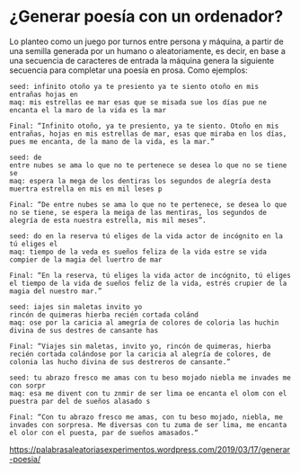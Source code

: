 # ¿Generar poesía con un ordenador?

Lo planteo como un juego por turnos entre persona y máquina, a partir de una semilla generada por un humano o aleatoriamente, es decir, en base a una secuencia de caracteres de entrada la máquina genera la siguiente secuencia para completar una poesía en prosa. Como ejemplos:

````
seed: infinito otoño ya te presiento ya te siento otoño en mis entrañas hojas en 
maq: mis estrellas ee mar esas que se misada sue los días pue ne encanta el la maro de la vida es la mar

Final: “Infinito otoño, ya te presiento, ya te siento. Otoño en mis entrañas, hojas en mis estrellas de mar, esas que miraba en los días, pues me encanta, de la mano de la vida, es la mar.”
````
````
seed: de
entre nubes se ama lo que no te pertenece se desea lo que no se tiene se
maq: espera la mega de los dentiras los segundos de alegría desta muertra estrella en mis en mil leses p

Final: “De entre nubes se ama lo que no te pertenece, se desea lo que no se tiene, se espera la meiga de las mentiras, los segundos de alegría de esta nuestra estrella, mis mil meses”.
````

````
seed: do en la reserva tú eliges de la vida actor de incógnito en la tú eliges el
maq: tiempo de la veda es sueños feliza de la vida estre se vida compier de la magia del luertro de mar

Final: “En la reserva, tú eliges la vida actor de incógnito, tú eliges el tiempo de la vida de sueños feliz de la vida, estrés crupier de la magia del nuestro mar.”
````

````
seed: iajes sin maletas invito yo
rincón de quimeras hierba recién cortada colánd
maq: ose por la caricia al amegría de colores de coloria las huchin divina de sus destres de cansante has

Final: “Viajes sin maletas, invito yo, rincón de quimeras, hierba recién cortada colándose por la caricia al alegría de colores, de colonia las hucho divina de sus destreros de cansante.”
````

````
seed: tu abrazo fresco me amas con tu beso mojado niebla me invades me con sorpr
maq: esa me divent con tu znmir de ser lima oe encanta el olom con el puestra par del de sueños alasado s

Final: “Con tu abrazo fresco me amas, con tu beso mojado, niebla, me invades con sorpresa. Me diversas con tu zuma de ser lima, me encanta el olor con el puesta, par de sueños amasados.“
````


https://palabrasaleatoriasexperimentos.wordpress.com/2019/03/17/generar-poesia/